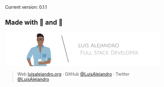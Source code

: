 
Current version: 0.1.1

## Made with 💖 and 🍔

![Banner](https://raw.githubusercontent.com/LuisAlejandro/luisalejandro.org/develop/assets/images/author-banner.svg)

> Web [luisalejandro.org](http://luisalejandro.org/) · GitHub [@LuisAlejandro](https://github.com/LuisAlejandro) · Twitter [@LuisAlejandro](https://twitter.com/LuisAlejandro)